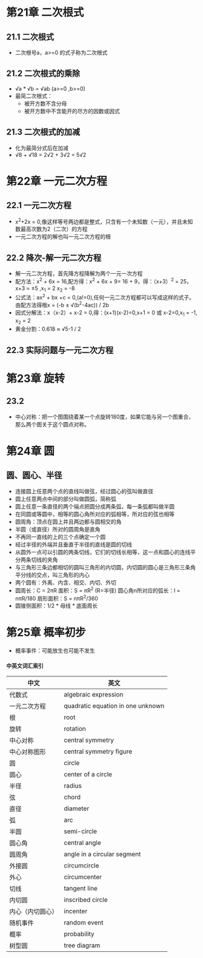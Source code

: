 # 第21章 二次根式
## 21.1 二次根式
* 二次根号a，a>=0 的式子称为二次根式
## 21.2 二次根式的乘除
* √a * &radic;b = &radic;ab (a>=0 ,b>=0)
* 最简二次根式：
    * 被开方数不含分母
    * 被开方数中不含能开的尽方的因数或因式
## 21.3 二次根式的加减
* 化为最简分式后在加减
* √8 + √18 = 2√2 + 3√2 = 5√2
# 第22章 一元二次方程
## 22.1 一元二次方程
* x<sup>2</sup>+2x = 0,像这样等号两边都是整式，只含有一个未知数（一元），并且未知数最高次数为2（二次）的方程
* 一元二次方程的解也叫一元二次方程的根
## 22.2 降次-解一元二次方程
* 解一元二次方程，首先降方程降解为两个一元一次方程
* 配方法：x<sup>2</sup> + 6x = 16,配方得：x<sup>2</sup> + 6x + 9= 16 + 9，得：（x+3）<sup>2</sup> = 25，x+3 = &plusmn;5 ,x<sub>1</sub> = 2 x<sub>2</sub> = -8
* 公式法：ax<sup>2</sup> + bx +c = 0,(a!=0),任何一元二次方程都可以写成这样的式子。由配方法得根x = (-b &plusmn; √(b<sup>2</sup>-4ac)) / 2b 
* 因式分解法：x（x-2）+ x-2 = 0,得：(x+1)(x-2)=0,x+1 = 0 或 x-2=0,x<sub>1</sub> = -1, x<sub>2</sub> = 2
* 黄金分割：0.618 ≈ √5-1 / 2
## 22.3 实际问题与一元二次方程
# 第23章 旋转
## 23.2 
* 中心对称：把一个图围绕着某一个点旋转180度，如果它能与另一个图重合，那么两个图关于这个圆点对称。
# 第24章 圆
## 圆、圆心、半径
* 连接圆上任意两个点的直线叫做弦，经过圆心的弦叫做直径
* 圆上任意两点中间的部分叫做圆弧，简称弧
* 圆上任意一条直径的两个端点把圆分成两条弧，每一条弧都叫做半圆
* 在同圆或等圆中，相等的圆心角所对应的弧相等，所对应的弦也相等
* 圆周角：顶点在圆上并且两边都与圆相交的角
* 半圆（或直径）所对的圆周角是直角
* 不再同一直线的上的三个点确定一个圆
* 经过半径的外端并且垂直于半径的直线是圆的切线
* 从圆外一点可以引圆的两条切线，它们的切线长相等，这一点和圆心的连线平分两条切线的夹角
* 与三角形三条边都相切的圆叫三角形的内切圆，内切圆的圆心是三角形三条角平分线的交点，叫三角形的内心
* 两个圆有：外离、内含、相交、内切、外切
* 圆周长：C = 2πR  面积：S = πR<sup>2</sup> (R=半径)  圆心角n所对应的弧长：l = nπR/180  扇形面积：S = nπR<sup>2</sup>/360
* 圆锥侧面积：1/2 * 母线 * 底面周长
# 第25章 概率初步
* 概率事件：可能放生也可能不发生

#### 中英文词汇索引    
    
| 中文 | 英文 |
|--- | ----- |
| 代数式 | algebraic expression| 
| 一元二次方程 | quadratic equation in one unknown| 
| 根 | root | 
| 旋转 | rotation | 
| 中心对称 | central symmetry | 
| 中心对称图形 | central symmetry figure | 
| 圆 | circle | 
| 圆心 | center of a circle | 
| 半径 | radius | 
| 弦 | chord | 
| 直径 | diameter | 
| 弧 | arc | 
| 半圆 | semi-circle | 
| 圆心角 | central angle | 
| 圆周角 | angle in a circular segment | 
| 外接圆 | circumcircle | 
| 外心 | circumcenter | 
| 切线 | tangent line | 
| 内切圆 | inscribed circle | 
| 内心（内切圆心） | incenter | 
| 随机事件 | random event | 
| 概率 | probability | 
| 树型圆 | tree diagram | 







